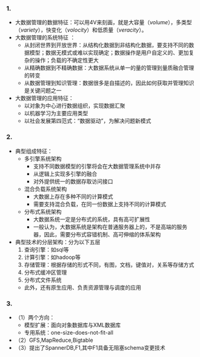 ### 1.
- 大数据管理的数据特征：可以用4V来刻画，就是大容量（*volume*），多类型（*variety*），快变化（*volocity*）和低质量（*veracity*）。
- 大数据管理的系统特征 ：
	- 从封闭世界到开放世界：从结构化数据到非结构化数据，要支持不同的数据模型；数据无模式或难以实现确定；数据操作是用户自定义的、更加复杂的操作；负载的不确定性更大
	- 从精确数据到不精确数据：大数据系统从单一的量的管理到量质融合管理的转变
	- 从数据管理到知识管理：数据很多是自描述的，因此如何获取并管理知识是关键问题之一
- 大数据管理的应用特征：
	- 以对象为中心进行数据组织，实现数据汇聚
	- 以机器学习为主要应用类型
	- 以社会发展第四范式：“数据驱动”，为解决问题新模式
### 2.
- 典型组成特征：
	- 多引擎系统架构
		- 支持不同数据模型的引擎将会在大数据管理系统中并存
		- 从逻辑上实现多引擎的融合
		- 对外提供统一的数据存取访问接口
	- 混合负载系统架构
		- 大数据上存在多种不同的计算模式
		- 需要支持混合负载，在同一份数据上支持不同的计算模式
	- 分布式系统架构
		- 大数据系统一定是分布式的系统，具有高可扩展性
		- 一般认为，大数据系统是架构在普通服务器上的，不是高端的服务器，因此，需要分布式容错机制、高可伸缩的体系架构
- 典型技术的分层架构：分为以下五层
	1. 查询引擎：如sql等
	2. 计算引擎：如hadoop等
	3. 存储管理：根据存储的形式不同，有图，文档，键值对，关系等存储方式
	4. 分布式缓冲区管理
	5. 分布式文件系统
	 - 此外，还有原生应用、负责资源管理与调度的应用

### 3.
- （1）两个方向：
	- 模型扩展：面向对象数据库与XML数据库
	- 专用系统：one-size-does-not-fit-all
- （2）GFS,MapReduce,Bigtable
- （3）提出了SpannerDB,F1,其中F1具备无阻塞schema变更技术